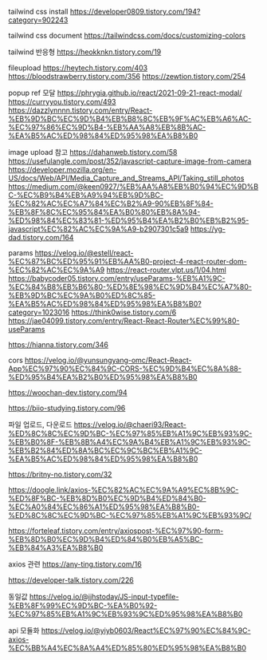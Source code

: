 tailwind css install
https://developer0809.tistory.com/194?category=902243

tailwind css document
https://tailwindcss.com/docs/customizing-colors

tailwind 반응형
https://heokknkn.tistory.com/19

fileupload
https://heytech.tistory.com/403
https://bloodstrawberry.tistory.com/356
https://zewtion.tistory.com/254

popup ref 모달
https://phrygia.github.io/react/2021-09-21-react-modal/
https://curryyou.tistory.com/493
https://dazzlynnnn.tistory.com/entry/React-%EB%9D%BC%EC%9D%B4%EB%B8%8C%EB%9F%AC%EB%A6%AC-%EC%97%86%EC%9D%B4-%EB%AA%A8%EB%8B%AC-%EA%B5%AC%ED%98%84%ED%95%98%EA%B8%B0

image upload 참고
https://dahanweb.tistory.com/58
https://usefulangle.com/post/352/javascript-capture-image-from-camera
https://developer.mozilla.org/en-US/docs/Web/API/Media_Capture_and_Streams_API/Taking_still_photos
https://medium.com/@keen0927/%EB%AA%A8%EB%B0%94%EC%9D%BC-%EC%B9%B4%EB%A9%94%EB%9D%BC-%EC%82%AC%EC%A7%84%EC%B2%A9-90%EB%8F%84-%EB%8F%8C%EC%95%84%EA%B0%80%EB%8A%94-%ED%98%84%EC%83%81-%ED%95%B4%EA%B2%B0%EB%B2%95-javascript%EC%82%AC%EC%9A%A9-b2907301c5a9
https://yg-dad.tistory.com/164

params
https://velog.io/@estell/react-%EC%87%BC%ED%95%91%EB%AA%B0-project-4-react-router-dom-%EC%82%AC%EC%9A%A9
https://react-router.vlpt.us/1/04.html
https://babycoder05.tistory.com/entry/useParams-%EB%A1%9C-%EC%84%B8%EB%B6%80-%ED%8E%98%EC%9D%B4%EC%A7%80-%EB%9D%BC%EC%9A%B0%ED%8C%85-%EA%B5%AC%ED%98%84%ED%95%98%EA%B8%B0?category=1023016
https://think0wise.tistory.com/6
https://jae04099.tistory.com/entry/React-React-Router%EC%99%80-useParams

https://hianna.tistory.com/346

cors
https://velog.io/@yunsungyang-omc/React-React-App%EC%97%90%EC%84%9C-CORS-%EC%9D%B4%EC%8A%88-%ED%95%B4%EA%B2%B0%ED%95%98%EA%B8%B0

https://woochan-dev.tistory.com/94

https://biio-studying.tistory.com/96

파일 업로드, 다운로드
https://velog.io/@chaeri93/React-%ED%8C%8C%EC%9D%BC-%EC%97%85%EB%A1%9C%EB%93%9C-%EB%B0%8F-%EB%8B%A4%EC%9A%B4%EB%A1%9C%EB%93%9C-%EB%B2%84%ED%8A%BC%EC%9C%BC%EB%A1%9C-%EA%B5%AC%ED%98%84%ED%95%98%EA%B8%B0

https://britny-no.tistory.com/32

https://doogle.link/axios-%EC%82%AC%EC%9A%A9%EC%8B%9C-%ED%8F%BC-%EB%8D%B0%EC%9D%B4%ED%84%B0-%EC%A0%84%EC%86%A1%ED%95%98%EA%B8%B0-%ED%8C%8C%EC%9D%BC-%EC%97%85%EB%A1%9C%EB%93%9C/

https://forteleaf.tistory.com/entry/axiospost-%EC%97%90-form-%EB%8D%B0%EC%9D%B4%ED%84%B0%EB%A5%BC-%EB%84%A3%EA%B8%B0

axios 관련
https://any-ting.tistory.com/16

https://developer-talk.tistory.com/226

동일값
https://velog.io/@jjhstoday/JS-input-typefile-%EB%8F%99%EC%9D%BC-%EA%B0%92-%EC%97%85%EB%A1%9C%EB%93%9C%ED%95%98%EA%B8%B0

api 모듈화
https://velog.io/@yiyb0603/React%EC%97%90%EC%84%9C-axios-%EC%BB%A4%EC%8A%A4%ED%85%80%ED%95%98%EA%B8%B0
